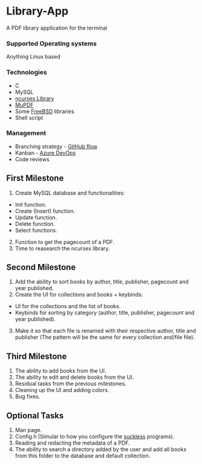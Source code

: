 # Library-App
A PDF library application for the terminal

### Supported Operating systems
Anything Linux based

### Technologies
* C
* MySQL
* [ncurses Library](https://invisible-island.net/ncurses/)
* [MuPDF](https://mupdf.com/docs/index.html)
* Some [FreeBSD](https://www.freebsd.org/) libraries
* Shell script

### Management
* Branching strategy - [GitHub flow](https://githubflow.github.io/)
* Kanban - [Azure DevOps](https://dev.azure.com)
* Code reviews

## First Milestone
1. Create MySQL database and functionalities:
* Init function.
* Create (Insert) function.
* Update function.
* Delete function.
* Select functions.
2. Function to get the pagecount of a PDF.
3. Time to reasearch the ncurses library.

## Second Milestone
1. Add the ability to sort books by author, title, publisher, pagecount and year published.
2. Create the UI for collections and books + keybinds:
* UI for the collections and the list of books.
* Keybinds for sorting by category (author, title, publisher, pagecount and year published).
3. Make it so that each file is renamed with their respective author, title and publisher (The pattern will be the same for every collection and/file file).

## Third Milestone
1. The ability to add books from the UI.
2. The ability to edit and delete books from the UI.
3. Residual tasks from the previous milestones.
4. Cleaning up the UI and adding colors.
5. Bug fixes.

## Optional Tasks
1. Man page.
2. Config.h (Simular to how you configure the [suckless](https://suckless.org/) programs).
3. Reading and redacting the metadata of a PDF.
4. The ability to search a directory added by the user and add all books from this folder to the database and default collection.
